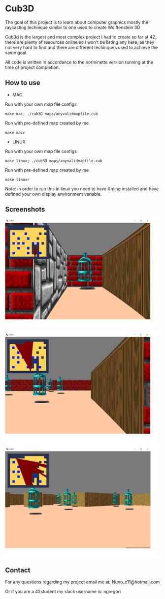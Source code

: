 # Cub3D

The goal of this project is to learn about computer graphics mostly the raycasting technique similar to one used to create Wolftenstein 3D

Cub3d is the largest and most complex project I had to create so far at 42, there are plenty of resources online so I won't be listing any here, as they not very hard to find and there are different techinques used to achieve the same goal.

All code is written in accordance to the norminette version running at the time of project completion.

## How to use

* MAC

Run with your own map file configs

```
make mac; ./cub3D maps/anyvalidmapfile.cub
```

Run with pre-defined map created by me
```
make macr
```

* LINUX

Run with your own map file configs

```
make linux; ./cub3D maps/anyvalidmapfile.cub
```

Run with pre-defined map created by me
```
make linuxr
```

Note: in order to run this in linux you need to have Xming installed and have defined your own display environment variable.

## Screenshots

![Cube1](screenshots/cube1.png)


![Cube2](screenshots/cube2.png)


![Cube3](screenshots/cube3.png)

## Contact

For any questions regarding my project email me at: Nuno_c11@hotmail.com

Or if you are a 42student my slack username is: ngregori
